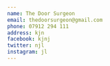 ```yaml
---
name: The Door Surgeon
email: thedoorsurgeon@gmail.com
phone: 07912 294 111
address: kjn
facebook: kjnj
twitter: njl
instagram: jl
---
```

